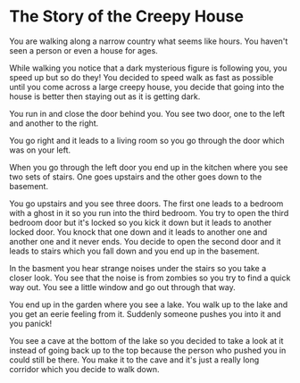# The Story of the Creepy House

You are walking along a narrow country what seems like hours.
You haven't seen a person or even a house for ages.

While walking you notice that a dark mysterious figure is following you, you speed up but so do they!
You decided to speed walk as fast as possible until you come across a large creepy house, you decide that going into the house is better then staying out as it is getting dark.

You run in and close the door behind you.
You see two door, one to the left and another to the right.

You go right and it leads to a living room so you go through the door which was on your left.

When you go through the left door you end up in the kitchen where you see two sets of stairs.
One goes upstairs and the other goes down to the basement.

You go upstairs and you see three doors.
The first one leads to a bedroom with a ghost in it so you run into the third bedroom.
You try to open the third bedroom door but it's locked so you kick it down but it leads to another locked door. You knock that one down and it leads to another one and another one and it never ends.
You decide to open the second door and it leads to stairs which you fall down and you end up in the basement.

In the basment you hear strange noises under the stairs so you take a closer look.
You see that the noise is from zombies so you try to find a quick way out.
You see a little window and go out through that way.

You end up in the garden where you see a lake.
You walk up to the lake and you get an eerie feeling from it.
Suddenly someone pushes you into it and you panick!

You see a cave at the bottom of the lake so you decided to take a look at it instead of going back up to the top because the person who pushed you in could still be there.
You make it to the cave and it's just a really long corridor which you decide to walk down.
